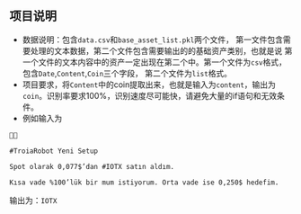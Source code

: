 ## 项目说明
- 数据说明：包含`data.csv`和`base_asset_list.pkl`两个文件，
第一文件包含需要处理的文本数据，第二个文件包含需要输出的的基础资产类别，也就是说
第一个文件的文本内容中的资产一定出现在第二个中。第一个文件为`csv`格式，包含`Date`,`Content`,`Coin`三个字段，
第二个文件为`list`格式。
- 项目要求，将`Content`中的coin提取出来，也就是输入为`content`，输出为`coin`。识别率要求100%，识别速度尽可能快，请避免大量的if语句和无效条件。
- 例如输入为
```text
🚨🚨

#TroiaRobot Yeni Setup

Spot olarak 0,077$’dan #IOTX satın aldım.

Kısa vade %100’lük bir mum istiyorum. Orta vade ise 0,250$ hedefim.
```
输出为：`IOTX`
